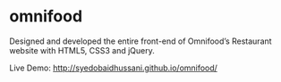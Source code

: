 # omnifood

Designed and developed the entire front-end of Omnifood’s Restaurant website with HTML5, CSS3 and jQuery.

Live Demo: http://syedobaidhussani.github.io/omnifood/

